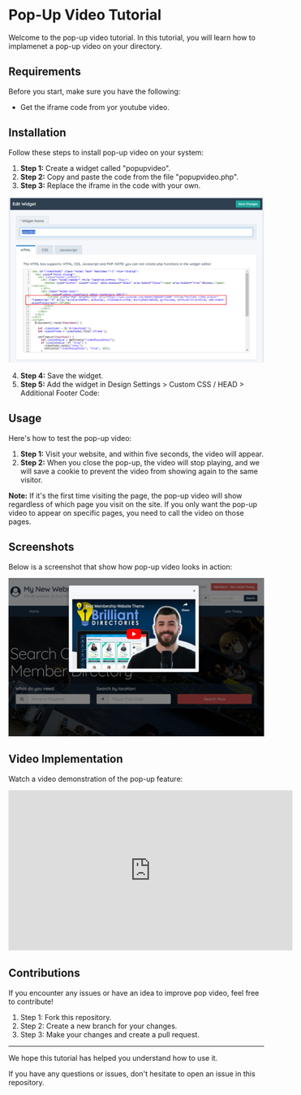 # Pop-Up Video Tutorial

Welcome to the pop-up video tutorial. In this tutorial, you will learn how to implamenet a pop-up video on your directory.

## Requirements

Before you start, make sure you have the following:

- Get the iframe code from yor youtube video.

## Installation

Follow these steps to install pop-up video on your system:

1. **Step 1:** Create a widget called "popupvideo".
2. **Step 2:** Copy and paste the code from the file "popupvideo.php".
3. **Step 3:** Replace the iframe in the code with your own.

![Screenshot 1](screenshots/code_pop_up_video.png)

4. **Step 4:** Save the widget.
5. **Step 5:** Add the widget in Design Settings > Custom CSS / HEAD > Additional Footer Code: <?php echo widget("popupvideo"); ?>

## Usage

Here's how to test the pop-up video:

1. **Step 1:** Visit your website, and within five seconds, the video will appear.
2. **Step 2:** When you close the pop-up, the video will stop playing, and we will save a cookie to prevent the video from showing again to the same visitor.

**Note:** If it's the first time visiting the page, the pop-up video will show regardless of which page you visit on the site. If you only want the pop-up video to appear on specific pages, you need to call the video on those pages.


## Screenshots

Below is a screenshot that show how pop-up video looks in action:

![Screenshot 1](screenshots/popupvideo.png)

## Video Implementation

Watch a video demonstration of the pop-up feature:

<iframe width="560" height="315" src="https://www.loom.com/embed/8367ec56b5394b9a9d0e4df215b8cb74?sid=df46233b-450a-4646-9d0f-381bff0d684d" frameborder="0" allowfullscreen></iframe>


## Contributions

If you encounter any issues or have an idea to improve pop video, feel free to contribute!

1. Step 1: Fork this repository.
2. Step 2: Create a new branch for your changes.
3. Step 3: Make your changes and create a pull request.

---

We hope this tutorial has helped you understand how to use it.

If you have any questions or issues, don't hesitate to open an issue in this repository.
